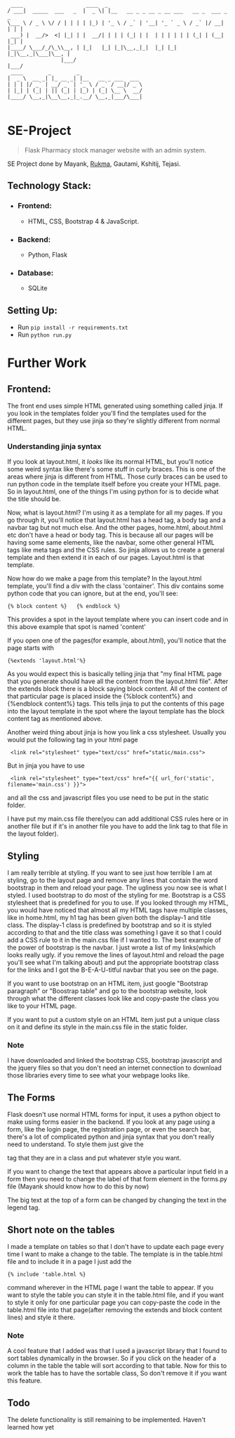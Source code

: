 ```
 ____                    ____  _                                           
/ ___|  _____  ___   _  |  _ \| |__   __ _ _ __ _ __ ___   __ _  ___ _   _ 
\___ \ / _ \ \/ / | | | | |_) | '_ \ / _` | '__| '_ ` _ \ / _` |/ __| | | |
 ___) |  __/>  <| |_| | |  __/| | | | (_| | |  | | | | | | (_| | (__| |_| |
|____/ \___/_/\_\\__, | |_|   |_| |_|\__,_|_|  |_| |_| |_|\__,_|\___|\__, |
                 |___/                                               |___/ 
 ____        _        _                    
|  _ \  __ _| |_ __ _| |__   __ _ ___  ___ 
| | | |/ _` | __/ _` | '_ \ / _` / __|/ _ \
| |_| | (_| | || (_| | |_) | (_| \__ \  __/
|____/ \__,_|\__\__,_|_.__/ \__,_|___/\___|
                                           

```
# SE-Project
> Flask Pharmacy stock manager website with an admin system.

SE Project done by Mayank, [Rukma](https://github.com/rukmakeny), Gautami, Kshitij, Tejasi.

## Technology Stack:
- ### Frontend:
  - HTML, CSS, Bootstrap 4 & JavaScript.
- ### Backend:
  - Python, Flask
- ### Database:
  - SQLite

## Setting Up:
- Run `pip install -r requirements.txt`
- Run `python run.py`

# Further Work

## Frontend:
The front end uses simple HTML generated using something called jinja. If you look in the templates folder you'll find the templates used for the different pages, but they use jinja so they're slightly different from normal HTML.

### Understanding jinja syntax
If you look at layout.html, it _looks_ like its normal HTML, but you'll notice some weird syntax like there's some stuff in curly braces. This is one of the areas where jinja is different from HTML. Those curly braces can be used to run python code in the template itself before you create your HTML page. So in layout.html, one of the things I'm using python for is to decide what the title should be.

Now, what is layout.html? I'm using it as a template for all my pages. If you go through it, you'll notice that layout.html has a head tag, a body tag and a navbar tag but not much else. And the other pages, home.html, about.html etc don't have a head or body tag. This is because all our pages will be having some same elements, like the navbar, some other general HTML tags like meta tags and the  CSS rules. So jinja allows us to create a general template and then extend it in each of our pages. Layout.html is that template. 

Now how do we make a page from this template? 
In the layout.html template, you'll find a div with the class 'container'. This div contains some python code that you can ignore, but at the end, you'll see:
```
{% block content %}   {% endblock %}
```
This provides a spot in the layout template where you can insert code and in this above example that spot is named 'content'

If you open one of the pages(for example, about.html), you'll notice that the page starts with 
```
{%extends 'layout.html'%}
```
As you would expect this is basically telling jinja that "my final HTML page that you generate should have all the content from the layout.html file". After the extends block there is a block saying block content. All of the content of that particular page is placed inside the {%block content%} and {%endblock content%} tags. This tells jinja to put the contents of this page into the layout template in the spot where the layout template has the block content tag as mentioned above. 


Another weird thing about jinja is how you link a css stylesheet. Usually you would put the following tag in your html page
```
 <link rel="stylesheet" type="text/css" href="static/main.css">
```
But in jinja you have to use
```
 <link rel="stylesheet" type="text/css" href="{{ url_for('static', filename='main.css') }}">
```
and all the css and javascript files you use need to be put in the static folder.

I have put my main.css file there(you can add additional CSS rules here or in another file but if it's in another file you have to add the link tag to that file in the layout folder). 


## Styling
I am really terrible at styling. If you want to see just how terrible I am at styling, go to the layout page and remove any lines that contain the word bootstrap in them and reload your page. The ugliness you now see is what I styled. 
I used bootstrap to do most of the styling for me. Bootstrap is a CSS stylesheet that is predefined for you to use. 
If you looked through my HTML, you would have noticed that almost all my HTML tags have multiple classes, like in home.html, my h1 tag has been given both the display-1 and title class. The display-1 class is predefined by bootstrap and so it is styled according to that and the title class was something I gave it so that I could add a CSS rule to it in the main.css file if I wanted to.
 The best example of the power of bootstrap is the navbar. I just wrote a list of my links(which looks really ugly. if you remove the lines of layout.html and reload the page you'll see what I'm talking about) and put the appropriate bootstrap class for the links and I got the B-E-A-U-titful navbar that you see on the page. 


If you want to use bootstrap on an HTML item, just google "Bootstrap paragraph" or "Boostrap table" and go to the bootstrap website, look through what the different classes look like and copy-paste the class you like to your HTML page. 

If you want to put a custom style on an HTML item just put a unique class on it and define its style in the main.css file in the static folder.

### __Note__

I have downloaded and linked the bootstrap CSS, bootstrap javascript and the jquery files so that you don't need an internet connection to download those libraries every time to see what your webpage looks like.


## The Forms
Flask doesn't use normal HTML forms for input, it uses a python object to make using forms easier in the backend. If you look at any page using a form, like the login page, the registration page, or even the search bar, there's a lot of complicated python and jinja syntax that you don't really need to understand. To style them just give the <div> tag that they are in a class and put whatever style you want. 


If you want to change the text that appears above a particular input field in a form then you need to change the label of that form element in the forms.py file (Mayank should know how to do this by now)

The big text at the top of a form can be changed by changing the text in the legend tag.


## Short note on the tables
I made a template on tables so that I don't have to update each page every time I want to make a change to the table. The template is in the table.html file and to include it in a page I just add the 
```
{% include 'table.html %}
```
command wherever in the HTML page I want the table to appear. If you want to style the table you can style it in the table.html file, and if you want to style it only for one particular page you can copy-paste the code in the table.html file into that page(after removing the extends and block content lines) and style it there. 

### __Note__

A cool feature that I added was that I used a javascript library that I found to sort tables dynamically in the browser. So if you click on the header of a column in the table the table will sort according to that table. Now for this to work the table has to have the sortable class, So don't remove it if you want this feature. 


## Todo 
The delete functionality is still remaining to be implemented. Haven't learned how yet
